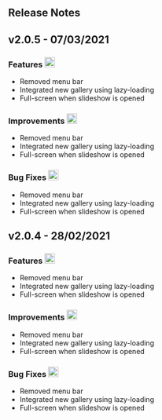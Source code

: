 ## Release Notes
## v2.0.5 - 07/03/2021

### Features <img class="joypixels" style="width: 21px" src="https://cdn.jsdelivr.net/joypixels/assets/6.5/png/unicode/32/1f929.png">
- Removed menu bar
- Integrated new gallery using lazy-loading
- Full-screen when slideshow is opened

### Improvements <img class="joypixels" style="width: 21px" src="https://cdn.jsdelivr.net/joypixels/assets/6.5/png/unicode/32/1f528.png">
- Removed menu bar
- Integrated new gallery using lazy-loading
- Full-screen when slideshow is opened

### Bug Fixes <img class="joypixels" style="width: 21px" src="https://cdn.jsdelivr.net/joypixels/assets/6.5/png/unicode/32/1f41b.png">
- Removed menu bar
- Integrated new gallery using lazy-loading
- Full-screen when slideshow is opened

## v2.0.4 - 28/02/2021

### Features <img class="joypixels" style="width: 21px" src="https://cdn.jsdelivr.net/joypixels/assets/6.5/png/unicode/32/1f929.png">
- Removed menu bar
- Integrated new gallery using lazy-loading
- Full-screen when slideshow is opened

### Improvements <img class="joypixels" style="width: 21px" src="https://cdn.jsdelivr.net/joypixels/assets/6.5/png/unicode/32/1f528.png">

- Removed menu bar
- Integrated new gallery using lazy-loading
- Full-screen when slideshow is opened

### Bug Fixes <img class="joypixels" style="width: 21px" src="https://cdn.jsdelivr.net/joypixels/assets/6.5/png/unicode/32/1f41b.png">
- Removed menu bar
- Integrated new gallery using lazy-loading
- Full-screen when slideshow is opened
